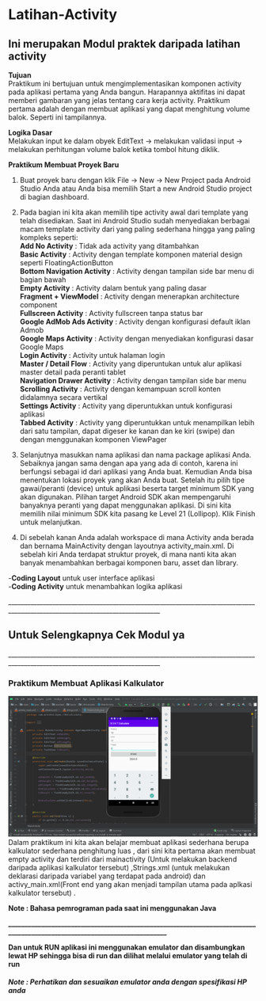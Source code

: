 # Latihan-Activity
## Ini merupakan Modul praktek daripada latihan activity
**Tujuan** <br>
Praktikum ini bertujuan untuk mengimplementasikan komponen activity pada aplikasi pertama yang Anda bangun. Harapannya aktifitas ini dapat memberi gambaran yang jelas tentang cara kerja activity.
Praktikum pertama adalah dengan membuat aplikasi yang dapat menghitung volume balok. Seperti ini tampilannya. <br>

**Logika Dasar** <br>
Melakukan input ke dalam obyek EditText → melakukan validasi input → melakukan perhitungan volume balok ketika tombol hitung diklik. <br>

**Praktikum Membuat Proyek Baru** <br>
1. Buat proyek baru dengan klik File → New → New Project pada Android Studio Anda atau Anda bisa memilih Start a new Android Studio project di bagian dashboard. <br>
2. Pada bagian ini kita akan memilih tipe activity awal dari template yang telah disediakan. Saat ini Android Studio sudah menyediakan berbagai macam template activity dari yang paling sederhana hingga yang paling kompleks seperti: <br>
**Add No Activity**            : Tidak ada activity yang ditambahkan <br>
**Basic Activity**	            : Activity dengan template komponen material design seperti FloatingActionButton <br>
**Bottom Navigation Activity**	: Activity dengan tampilan side bar menu di bagian bawah <br>
**Empty Activity**	            : Activity dalam bentuk yang paling dasar <br>
**Fragment + ViewModel**	      : Activity dengan menerapkan architecture component <br>
**Fullscreen Activity**	        : Activity fullscreen tanpa status bar <br>
**Google AdMob Ads Activity**	  : Activity dengan konfigurasi default iklan Admob <br>
**Google Maps Activity**	      : Activity dengan menyediakan konfigurasi dasar Google Maps <br>
**Login Activity**	            : Activity untuk halaman login <br>
**Master / Detail Flow**	      : Activity yang diperuntukan untuk alur aplikasi master detail pada peranti tablet <br>
**Navigation Drawer Activity**	: Activity dengan tampilan side bar menu <br>
**Scrolling Activity**	        : Activity dengan kemampuan scroll konten didalamnya secara vertikal <br>
**Settings Activity**        	  : Activity yang diperuntukkan untuk konfigurasi aplikasi <br>
**Tabbed Activity**	            : Activity yang diperuntukkan untuk menampilkan lebih dari satu tampilan, dapat digeser ke kanan dan ke kiri (swipe) dan dengan menggunakan komponen ViewPager <br>

3.	Selanjutnya masukkan nama aplikasi dan nama package aplikasi Anda. Sebaiknya jangan sama dengan apa yang ada di contoh, karena ini berfungsi sebagai id dari aplikasi yang Anda buat. Kemudian Anda bisa menentukan lokasi proyek yang akan Anda buat. Setelah itu pilih tipe gawai/peranti (device) untuk aplikasi beserta target minimum SDK yang akan digunakan. Pilihan target Android SDK akan mempengaruhi banyaknya peranti yang dapat menggunakan aplikasi. Di sini kita memilih nilai minimum SDK kita pasang ke Level 21 (Lollipop). Klik Finish untuk melanjutkan. <br>
4. Di sebelah kanan Anda adalah workspace di mana Activity anda berada dan bernama MainActivity dengan layoutnya activity_main.xml. Di sebelah kiri Anda terdapat struktur proyek, di mana nanti kita akan banyak menambahkan berbagai komponen baru, asset dan library. <br>

-**Coding Layout** untuk user interface aplikasi <br>
-**Coding Activity** untuk menambahkan logika aplikasi <br>

______________________________________________________________________________________________________________________________ <br>
## Untuk Selengkapnya Cek Modul ya <br>
______________________________________________________________________________________________________________________________ <br>
### Praktikum Membuat Aplikasi Kalkulator <br>
![Alt Text](https://github.com/adam033/Latihan-Activity/blob/master/Screenshot%20(272).png) <br>
Dalam praktikum ini kita akan belajar membuat aplikasi sederhana berupa kalkulator sederhana penghitung luas , dari sini kita pertama akan membuat empty activity dan terdiri dari mainactivity (Untuk melakukan backend daripada aplikasi kalkulator tersebut) ,Strings.xml (untuk melakukan deklarasi daripada variabel yang terdapat pada android) dan activy_main.xml(Front end yang akan menjadi tampilan utama pada aplkasi kalkulator tersebut) . <br>

**Note : Bahasa pemrograman pada saat ini menggunakan Java** <br>

**___________________________________________________________________________________________________________________________** <br>

**Dan untuk RUN aplikasi ini menggunakan emulator dan disambungkan lewat HP  sehingga bisa di run dan dilihat melalui emulator yang telah di run** <br>
##### Note : Perhatikan dan sesuaikan emulator anda dengan spesifikasi HP anda















